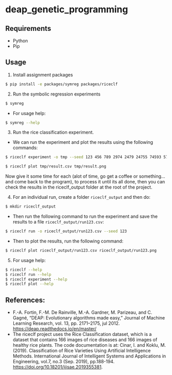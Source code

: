 # deap_genetic_programming

## Requirements

- Python
- Pip

## Usage

1. Install assignment packages

```sh
$ pip install -e packages/symreg packages/riceclf
```

2. Run the symbolic regression experiments

```sh
$ symreg
```

- For usage help:

```sh
$ symreg --help
```

3. Run the rice classification experiment.
- We can run the experiment and plot the results using the following commands:
```sh
$ riceclf experiment -o tmp --seed 123 456 789 2974 2479 24755 74593 57993 24749 279
```
```sh
$ riceclf plot tmp/result.csv tmp/result.png
```
Now give it some time for each (alot of time, go get a coffee or something... and come back to the program), to process it until its all done, then you can check the results in the riceclf_output folder at the root of the project.

4. For an individual run, create a folder `riceclf_output` and then do:
```sh
$ mkdir riceclf_output
```
- Then run the following command to run the experiment and save the results to a file `riceclf_output/run123.csv`:

```sh
$ riceclf run -o riceclf_output/run123.csv --seed 123
```
- Then to plot the results, run the following command:

```sh
$ riceclf plot riceclf_output/run123.csv riceclf_output/run123.png
```

5. For usage help:

```sh
$ riceclf --help
$ riceclf run --help
$ riceclf experiment --help
$ riceclf plot --help
```

## References:
   - F.-A. Fortin, F.-M. De Rainville, M.-A. Gardner, M. Parizeau, and C. Gagné, “DEAP: Evolutionary algorithms made easy,” Journal of Machine Learning Research, vol. 13, pp. 2171–2175, jul 2012. https://deap.readthedocs.io/en/master/
   - The riceclf project uses the Rice Classification dataset, which is a dataset that contains 166 images of rice diseases and 166 images of healthy rice plants. The code documentation is at:
   Cinar, I. and Koklu, M. (2019). Classification of Rice Varieties Using Artificial Intelligence Methods. International Journal of Intelligent Systems and Applications in Engineering, vol.7, no.3 (Sep. 2019), pp.188-194. https://doi.org/10.18201/ijisae.2019355381.
